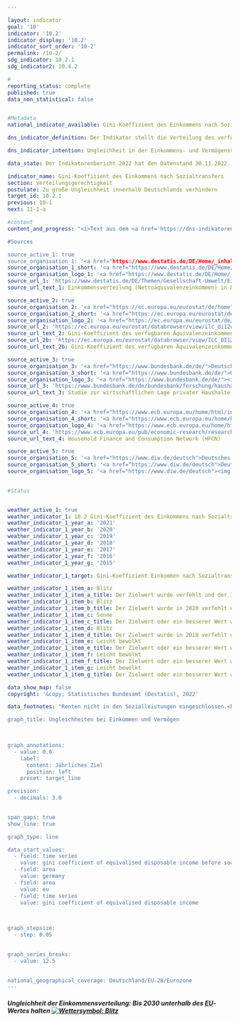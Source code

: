 ```yaml
---

layout: indicator    
goal: '10'    
indicator: '10.2'    
indicator_display: '10.2'    
indicator_sort_order: '10-2'    
permalink: /10-2/    
sdg_indicator: 10.2.1
sdg_indicator2: 10.4.2    

#
reporting_status: complete    
published: true    
data_non_statistical: false    


#Metadata    
national_indicator_available: Gini-Koeffizient des Einkommens nach Sozialtransfers    

dns_indicator_definition: Der Indikator stellt die Verteilung des verfügbaren Äquivalenzeinkommens pro Person mittels Gini-Koeffizienten dar.    

dns_indicator_intention: Ungleichheit in der Einkommens- und Vermögensverteilung ist ein grundsätzlich akzeptierter Bestandteil einer dynamischen Marktwirtschaft. Allerdings muss die Einkommens- und Vermögensspreizung moderat und die soziale Teilhabe aller gewährleistet bleiben. Durch entsprechende Rahmenbedingungen sowie zielgerichtete Umverteilung von Einkommen mittels Steuern und Sozialleistungen soll erreicht werden, dass der Gini-Koeffizient des verfügbaren Äquivalenzeinkommens bis 2030&nbsp;unterhalb des <abbr title='Europäische Union mit 28&nbsp;Mitgliedsstaaten'>EU-28</abbr>-Wertes liegt.    

data_state: Der Indikatorenbericht 2022 hat den Datenstand 30.11.2022. Die Daten auf dieser Plattform werden regelmäßig aktualisiert, sodass online aktuellere Daten verfügbar sein können als im <a href="https://dns-indikatoren.de/assets/publications/reports/de/2022.pdf">Indikatorenbericht 2022</a> veröffentlicht.    

indicator_name: Gini-Koeffizient des Einkommens nach Sozialtransfers    
section: Verteilungsgerechtigkeit    
postulate: Zu große Ungleichheit innerhalb Deutschlands verhindern    
target_id: 10.2.1    
previous: 10-1    
next: 11-1-a    

#content     
content_and_progress: "<i>Text aus dem <a href='https://dns-indikatoren.de/assets/publications/reports/de/2022.pdf'>Indikatorenbericht 2022&nbsp;</a></i><br><br>Der Gini-Koeffizient ist ein statistisches Ungleichverteilungsmaß. Er nimmt einen Wert zwischen 0&nbsp;und 1&nbsp;an. Verfügt jede Person über exakt das gleiche Einkommen, so nimmt der Koeffizient den Wert 0&nbsp;an. Erhält dagegen eine einzige Person das gesamte Einkommen, so beträgt der Gini-Koeffizient 1&nbsp;und gibt somit die Situation bei maximaler Ungleichverteilung an. Je kleiner der Gini-Koeffizient, umso gleicher ist somit das Einkommen verteilt.<br><br>Das Äquivalenzeinkommen ist ein Wert, der sich aus dem Gesamteinkommen eines Haushalts und der Anzahl und dem Alter der von diesem Einkommen lebenden Personen ergibt. Mithilfe einer Äquivalenzskala werden die Einkommen nach Haushaltsgröße und Zusammensetzung gewichtet, da durch die gemeinsame Nutzung von Wohnraum und Haushaltsgeräten Einspareffekte auftreten. Somit wird ein Vergleich der Einkommen unabhängig von Haushaltsgröße oder Alter der Haushaltsmitglieder ermöglicht, da das Äquivalenzeinkommen jedem Haushaltsmitglied in gleicher Höhe zugeordnet wird. Das verfügbare Äquivalenzeinkommen ist das Einkommen (einschließlich Sozialtransfers) eines Haushalts nach Steuern und anderen Abzügen und somit das Einkommen, das für Ausgaben und Sparen zur Verfügung steht. Abzugrenzen davon ist das Äquivalenzeinkommen vor Sozialleistungen, bei dem das verfügbare Einkommen ohne eventuelle Sozialtransfers (zum Beispiel Arbeitslosengeld oder Wohnbeihilfe) betrachtet wird, sowie das Markteinkommen, das sich vor Steuern, Sozialabgaben und Sozialleistungen errechnet. Bei allen betrachteten Einkommen wird nicht unterschieden, welche Quellen zur Einkommenserzielung dienen (etwa Arbeitslohn, Mieteinkünfte oder Kapitalerträge).<br><br>Die Ausgangsdaten zum Äquivalenzeinkommen stammen aus der europaweit harmonisierten jährlichen Statistik über Einkommen und Lebensbedingungen (<abbr title='Statistik über Einkommen und Lebensbedingungen (Statistics on Income and Living Conditions)'>EU-SILC</abbr>). Die Angaben zur Vermögensverteilung stammen aus der von der Europäischen Zentralbank unregelmäßig durchgeführten „Household Finance and Consumption Survey (HFCS)“. Dabei wird methodisch kompensiert, dass in freiwilligen Stichprobenerhebungen Haushalte mit hohem Einkommen beziehungsweise großem Vermögen unterrepräsentiert sind. Somit sind sowohl für Einkommen als auch für Vermögen die Werte für Deutschland mit denen für Europa <abbr title='beziehungsweise'>bzw.</abbr> die Eurozone methodisch vergleichbar. Da aus <abbr title='Statistik über Einkommen und Lebensbedingungen (Statistics on Income and Living Conditions)'>EU-SILC</abbr> kein Gini-Koeffizient für das Markteinkommen berechnet wird, wird hierfür auf die Angaben aus dem Sozio-oekonomischen Panel (SOEP) des Deutschen Instituts für Wirtschafsforschung zurückgegriffen.<br><br>Wie in den vergangenen Jahren entspricht der Gini-Koeffizient des verfügbaren Äquivalenzeinkommens für Deutschland (2019: 0,297) nahezu dem Wert für die Europäische Union (2019: 0,307) und zeigt einen stabilen Verlauf über die Jahre. Somit liegen zwischen Deutschland und Europa keine signifikanten Unterschiede in der Einkommensverteilung vor. Weiterhin liegt der Gini-Koeffizient des verfügbaren Äquivalenzeinkommens klar unter dem Gini-Koeffizienten des Äquivalenzeinkommens vor Sozialleistungen (0,297&nbsp;zu 0,352). Erwartungsgemäß lag der Gini-Koeffizient des Markteinkommens mit 0,500&nbsp;(2017) höher. Somit tragen in Deutschland also Sozialleistungen, Sozialversicherungen und Steuern erheblich zum Abbau von Ungleichheiten beim verfügbaren Einkommen bei.<br><br>Vermögen sind mit Blick auf den entsprechenden Gini-Koeffizienten (2017: 0,739) in Deutschland wesentlich ungleicher als die Einkommen verteilt. Dabei zeigt sich auch im Zeitverlauf kaum eine Veränderung (2010: 0,758&nbsp;und 2014: 0,762). Für die Eurozone lag der Wert im Jahr 2017&nbsp;bei 0,695&nbsp;und somit niedriger als der Wert in Deutschland. Allerdings relativieren einige durch den Gini-Koeffizienten nicht abgedeckte Faktoren den Eindruck einer überdurchschnittlich hohen Vermögensungleichheit. So werden bei der Bewertung des Vermögens zukünftige Renten- und Pensionsansprüche nicht berücksichtigt. Zudem leben Menschen in Deutschland im Vergleich zu anderen europäischen Ländern wegen des stärker ausgeprägten Mieterschutzes häufiger zur Miete als in einer eigenen Immobilie.    

#Sources    

source_active_1: true
source_organisation_1: '<a href="https://www.destatis.de/DE/Home/_inhalt.html">Statistisches Bundesamt</a>'
source_organisation_1_short: '<a href="https://www.destatis.de/DE/Home/_inhalt.html">Statistisches Bundesamt (Destatis)</a>'
source_organisation_logo_1: '<a href="https://www.destatis.de/DE/Home/_inhalt.html"><img src="https://dnsUpgradeEnvironment.github.io/dns-indicators/public/OrgImgDe/destatis.png" alt="Statistisches Bundesamt" title=" Klicken Sie hier um zur Homepage der Organisation Statistisches Bundesamt zu gelangen." style="height:60px; width:148px; border: transparent"/></a>'
source_url_1: 'https://www.destatis.de/DE/Themen/Gesellschaft-Umwelt/Einkommen-Konsum-Lebensbedingungen/Lebensbedingungen-Armutsgefaehrdung/Tabellen/einkommensverteilung-mz-silc.html'
source_url_text_1: Einkommensverteilung (Nettoäquivalenzeinkommen) in Deutschland

source_active_2: true
source_organisation_2: '<a href="https://ec.europa.eu/eurostat/de/home">Eurostat</a>'
source_organisation_2_short: '<a href="https://ec.europa.eu/eurostat/de/home">Eurostat</a>'
source_organisation_logo_2: '<a href="https://ec.europa.eu/eurostat/de/home"><img src="https://dnsUpgradeEnvironment.github.io/dns-indicators/public/OrgImgDe/eurostat.png" alt="Eurostat" title=" Klicken Sie hier um zur Homepage der Organisation Eurostat zu gelangen." style="height:60px; width:148px; border: transparent"/></a>'
source_url_2: 'https://ec.europa.eu/eurostat/databrowser/view/ilc_di12c/default/table?lang=de'
source_url_text_2: Gini-Koeffizient des verfügbaren Äquivalenzeinkommens vor Sozialleistungen (Renten von den Sozialleistungen ausgeschlossen) - <abbr title='Statistik über Einkommen und Lebensbedingungen (Statistics on Income and Living Conditions)'>EU-SILC</abbr> Erhebung
source_url_2b: 'https://ec.europa.eu/eurostat/databrowser/view/ILC_DI12/default/table?lang=de&category=livcon.ilc.ilc_ie.ilc_iei'
source_url_text_2b: Gini-Koeffizient des verfügbaren Äquivalenzeinkommens  - <abbr title='Statistik über Einkommen und Lebensbedingungen (Statistics on Income and Living Conditions)'>EU-SILC</abbr> Erhebung

source_active_3: true
source_organisation_3: '<a href="https://www.bundesbank.de/de/">Deutsche Bundesbank</a>'
source_organisation_3_short: '<a href="https://www.bundesbank.de/de/">Deutsche Bundesbank (BBk)</a>'
source_organisation_logo_3: '<a href="https://www.bundesbank.de/de/"><img src="https://dnsUpgradeEnvironment.github.io/dns-indicators/public/OrgImgDe/bundesbank.png" alt="Deutsche Bundesbank" title=" Klicken Sie hier um zur Homepage der Organisation Deutsche Bundesbank zu gelangen." style="height:60px; width:148px; border: transparent"/></a>'
source_url_3: 'https://www.bundesbank.de/de/bundesbank/forschung/haushaltsstudie'
source_url_text_3: Studie zur wirtschaftlichen Lage privater Haushalte

source_active_4: true
source_organisation_4: '<a href="https://www.ecb.europa.eu/home/html/index.de.html">Europäische Zentralbank</a>'
source_organisation_4_short: '<a href="https://www.ecb.europa.eu/home/html/index.de.html">Europäische Zentralbank (EZB)</a>'
source_organisation_logo_4: '<a href="https://www.ecb.europa.eu/home/html/index.de.html"><img src="https://dnsUpgradeEnvironment.github.io/dns-indicators/public/OrgImgDe/ezb.png" alt="Europäische Zentralbank" title=" Klicken Sie hier um zur Homepage der Organisation Europäische Zentralbank zu gelangen." style="height:60px; width:148px; border: transparent"/></a>'
source_url_4: 'https://www.ecb.europa.eu/pub/economic-research/research-networks/html/researcher_hfcn.en.html'
source_url_text_4: Household Finance and Consumption Network (HFCN)

source_active_5: true
source_organisation_5: '<a href="https://www.diw.de/deutsch">Deutsches Institut für Wirtschaftsforschung</a>'
source_organisation_5_short: '<a href="https://www.diw.de/deutsch">Deutsches Institut für Wirtschaftsforschung (DIW)</a>'
source_organisation_logo_5: '<a href="https://www.diw.de/deutsch"><img src="https://dnsUpgradeEnvironment.github.io/dns-indicators/public/OrgImgDe/diw.png" alt="Deutsches Institut für Wirtschaftsforschung" title=" Klicken Sie hier um zur Homepage der Organisation Deutsches Institut für Wirtschaftsforschung zu gelangen." style="height:60px; width:148px; border: transparent"/></a>'
    

#Status    


weather_active_1: true
weather_indicator_1: 10.2 Gini-Koeffizient des Einkommens nach Sozialtransfers
weather_indicator_1_year_a: '2021'
weather_indicator_1_year_b: '2020'
weather_indicator_1_year_c: '2019'
weather_indicator_1_year_d: '2018'
weather_indicator_1_year_e: '2017'
weather_indicator_1_year_f: '2016'
weather_indicator_1_year_g: '2015'

weather_indicator_1_target: Gini-Koeffizient Einkommen nach Sozialtransfer bis 2030&nbsp;unterhalb des <abbr title='Europäische Union'>EU</abbr>-Wertes

weather_indicator_1_item_a: Blitz
weather_indicator_1_item_a_title: Der Zielwert wurde verfehlt und der Indikator hat sich im Durchschnitt der letzten Veränderungen nicht in Richtung des Ziels bewegt.
weather_indicator_1_item_b: Blitz
weather_indicator_1_item_b_title: Der Zielwert wurde in 2020 verfehlt und der Indikator hat sich im Durchschnitt der vorangegangenen Veränderungen nicht in Richtung des Ziels bewegt.
weather_indicator_1_item_c: Sonne
weather_indicator_1_item_c_title: Der Zielwert oder ein besserer Wert wurde in 2019 erreicht und die durchschnittliche Veränderung deutete nicht in Richtung einer Verschlechterung.
weather_indicator_1_item_d: Blitz
weather_indicator_1_item_d_title: Der Zielwert wurde in 2018 verfehlt und der Indikator hat sich im Durchschnitt der vorangegangenen Veränderungen nicht in Richtung des Ziels bewegt.
weather_indicator_1_item_e: Leicht bewölkt
weather_indicator_1_item_e_title: Der Zielwert oder ein besserer Wert wurde in 2017 erreicht, aber die durchschnittliche Veränderung deutete in Richtung einer Verschlechterung.
weather_indicator_1_item_f: Leicht bewölkt
weather_indicator_1_item_f_title: Der Zielwert oder ein besserer Wert wurde in 2016 erreicht, aber die durchschnittliche Veränderung deutete in Richtung einer Verschlechterung.
weather_indicator_1_item_g: Leicht bewölkt
weather_indicator_1_item_g_title: Der Zielwert oder ein besserer Wert wurde in 2015 erreicht, aber die durchschnittliche Veränderung deutete in Richtung einer Verschlechterung.    

data_show_map: false    
copyright: '&copy; Statistisches Bundesamt (Destatis), 2022'    

data_footnotes: "Renten nicht in den Sozialleistungen eingeschlossen.<br>• 2010&nbsp;bis 2019: <abbr title='Europäische Union mit 28&nbsp;Mitgliedsstaaten'>EU-28</abbr>, ab 2020: <abbr title='Europäische Union mit 27&nbsp;Mitgliedsstaaten'>EU-27</abbr>. 2014&nbsp;bis 2019&nbsp;von Eurostat geschätzte Daten.<br>• Die bislang separat durchgeführte Erhebung „Leben in Europa“ (<abbr title='Statistik über Einkommen und Lebensbedingungen (Statistics on Income and Living Conditions)'>EU-SILC</abbr>) wurde 2020&nbsp;in den Mikrozensus als Unterstichprobe integriert. Durch den Wechsel von einer freiwilligen zu einer in Teilen auskunftspflichtigen Befragung verbunden mit einer neuen Stichprobenzusammensetzung ist ein Vergleich der Daten des Erhebungsjahres 2020&nbsp;mit den Vorjahren nicht möglich (Zeitreihenbruch).    

graph_title: Ungleichheiten bei Einkommen und Vermögen    

    

graph_annotations:
  - value: 0.0
    label:
      content: Jährliches Ziel
      position: left
    preset: target_line    

precision: 
  - decimals: 3.0
        

span_gaps: true    
show_line: true    

graph_type: line    

data_start_values: 
  - field: time series
    value: gini coefficient of equivalised disposable income before social transfers
  - field: area
    value: germany
  - field: area
    value: eu
  - field: time series
    value: gini coefficient of equivalised disposable income    

    

graph_stepsize: 
  - step: 0.05
        

graph_series_breaks: 
  - value: 12.5
                

national_geographical_coverage: Deutschland/EU-28/Eurozone    
---
```



<div>
  <div class="my-header">
    <h5>Ungleichheit der Einkommensverteilung: Bis 2030&nbsp;unterhalb des <abbr title='Europäische Union'>EU</abbr>-Wertes halten
      <a href="https://dnsUpgradeEnvironment.github.io/dns-indicators/status"><img src="https://g205sdgs.github.io/sdg-indicators/public/Wettersymbole/Blitz.png" title="Der Zielwert wurde in 2021 verfehlt und der Indikator hat sich im Durchschnitt der vorangegangenen Veränderungen nicht in Richtung des Ziels bewegt." alt="Wettersymbol: Blitz"/>
      </a>
    </h5>
  </div>
  <div class="my-header-note">
  </div>
</div>